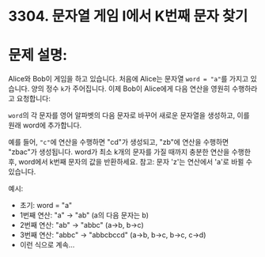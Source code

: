 # 3304. 문자열 게임 I에서 K번째 문자 찾기
# 문제 설명:

Alice와 Bob이 게임을 하고 있습니다. 처음에 Alice는 문자열 `word = "a"`를 가지고 있습니다.
양의 정수 `k`가 주어집니다.
이제 Bob이 Alice에게 다음 연산을 영원히 수행하라고 요청합니다:

`word`의 각 문자를 영어 알파벳의 다음 문자로 바꾸어 새로운 문자열을 생성하고, 이를 원래 word에 추가합니다.

예를 들어, `"c"`에 연산을 수행하면 "cd"가 생성되고, "zb"에 연산을 수행하면 "zbac"가 생성됩니다.
word가 최소 k개의 문자를 가질 때까지 충분한 연산을 수행한 후, word에서 k번째 문자의 값을 반환하세요.
참고: 문자 'z'는 연산에서 'a'로 바뀔 수 있습니다.

예시:

 * 초기: word = "a"
 * 1번째 연산: "a" → "ab" (a의 다음 문자는 b)
* 2번째 연산: "ab" → "abbc" (a→b, b→c)
* 3번째 연산: "abbc" → "abbcbccd" (a→b, b→c, b→c, c→d)
* 이런 식으로 계속...
